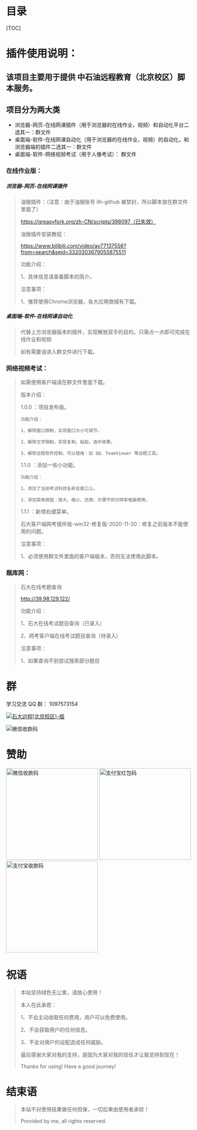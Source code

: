 # 目录

[TOC]



# 插件使用说明：

## 该项目主要用于提供 中石油远程教育（北京校区）脚本服务。



## 项目分为两大类

-  浏览器-网页-在线网课插件（用于浏览器的在线作业，视频）和自动化平台二选其一：群文件 
-  桌面端-软件-在线网课自动化（用于浏览器的在线作业，视频）的自动化，和浏览器端的插件二选其一：群文件 
-  桌面端-软件-网络视频考试（用于人像考试）：    群文件 



### 在线作业版：

##### 浏览器-网页-在线网课插件

> 油猴插件：（注意：由于油猴账号 ilh-github 被禁封，所以脚本放在群文件里面了）
>
> https://greasyfork.org/zh-CN/scripts/398097（已失效）
>
> 油猴插件安装教程：
>
> https://www.bilibili.com/video/av77137556?from=search&seid=3320303679055875511
>
> 功能介绍：
>
> 	1、具体信息请查看脚本的简介。
>
> 注意事项：
>
> 	1、推荐使用Chrome浏览器，各大应用商城有下载。

##### 桌面端-软件-在线网课自动化

> 代替上方浏览器版本的插件，实现解放双手的目的。只需点一点即可完成在线作业和视频
>
> 如有需要请进入群文件进行下载。



### 网络视频考试：

> 如需使用客户端请在群文件里面下载。
>
> 版本介绍：
>
> 	1.0.0 ：项目发布版。 
> 	
> 	  功能介绍：
> 	  
> 	  1、解除窗口限制，实现窗口大小可调节。
> 	
> 	  2、解除文字限制，实现复制，粘贴，选中效果。
> 	
> 	  3、解除远程软件控制，可以使用：如 QQ、TeamViewer 等远程工具。
> 	
> 	
> 	1.1.0 ：添加一些小功能。
> 	
> 	  功能介绍：
> 	  
> 	  1、添加了当前考试科目名称在窗口上。
> 	
> 	  2、添加菜单按钮：放大、缩小、还原。方便不同分辨率电脑使用。
> 	
> 	1.1.1 ：新增右键菜单。
> 	
> 	石大客户端网考插件版-win32-修复版-2020-11-20：修复之前版本不能使用的问题。
>
> 
>
>
> 注意事项：
>
> 	1、必须使用群文件里面的客户端版本，否则无法使用此脚本。



### 题库网：

> 石大在线考题查询
>
> http://39.98.129.122/
>
> 功能介绍：
>
> 	1、石大在线考试题目查询（已录入）
> 	
> 	2、网考客户端在线考试题目查询（待录入）
>
> 注意事项：
>
> 	1、如果查询不到尝试搜索部分题目



# 群

<p>
    学习交流 QQ 群：
    <span style="user-select:all;">1097573154</span>
    &nbsp;&nbsp;
</p>
<p>
    <span >
        <a target="_blank" draggable="false" href="//shang.qq.com/wpa/qunwpa?idkey=cc57d6d510e9185aa4643444290f7e7b0d6d36143a8c63e416b09f92c2df8698">        
            <img border="0" draggable="false" src="http://pub.idqqimg.com/wpa/images/group.png" alt="石大远程[北京校区]-插" title="石大远程[北京校区]-插">
    </a>
</span> 
</p>
<p>
<img src="https://ilh-github.github.io/sydx/qq.png" alt="微信收款码" >
</p>









# 赞助

<img src="https://ilh-github.github.io/sydx/wx.d11c43d.png" alt="微信收款码"  width="250px">

<img src="https://ilh-github.github.io/sydx/zfbhb.c9260fb.jpg" alt="支付宝红包码"  width="250px" >

<img src="https://ilh-github.github.io/sydx/zfb.26b5c28.jpg" alt="支付宝收款码"  width="250px" >



# 祝语

> 本站坚持绿色无公害，请放心使用！
>
> 本人在此承若：
>
> 	 1、不会主动收取任何费用，用户可以免费使用。
> 	 
> 	 2、不会获取用户的任何信息。
> 	 
> 	 3、不会对用户的设配造成任何威胁。
>
> 最后感谢大家对我的支持，是因为大家对我的信任才让我坚持到现在！
>
> Thanks for using!
> Have a good journey!



# 结束语

> 本站不对使用结果做任何担保，一切后果由使用者承担！
>
> Provided by me, all rights reserved.
